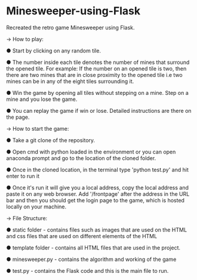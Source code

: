 # Minesweeper-using-Flask
Recreated the retro game Minesweeper using Flask.

-> How to play:

●	Start by clicking on any random tile.

●	The number inside each tile denotes the number of mines that surround the opened tile. For example: If the number on an opened tile is two, then there are two mines that are in close proximity to the opened tile i.e two mines can be in any of the eight tiles surrounding it.

●	Win the game by opening all tiles without stepping on a mine. Step on a mine and you lose the game.

●	You can replay the game if win or lose. Detailed instructions are there on the page.



-> How to start the game:



●	Take a git clone of the repository.

●	Open cmd with python loaded in the environment or you can open anaconda prompt and go to the location of the cloned folder.

●	Once in the cloned location, in the terminal type 'python test.py' and hit enter to run it

●	Once it's run it will give you a local address, copy the local address and paste it on any web browser. Add '/frontpage' after the address in the URL bar and then you should get the login page to the game, which is hosted locally on your machine.



-> File Structure:



●	static folder - contains files such as images that are used on the HTML and css files that are used on different elements of the HTML 

●	template folder   - contains all HTML files that are used in the project.

●	minesweeper.py  - contains the algorithm and working of the game

●	test.py  - contains the Flask code and this is the main file to run.






